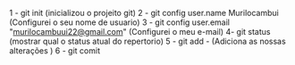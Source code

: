 1 - git init (inicializou o projeito git)
2 - git config user.name Murilocambui (Configurei o seu nome de usuario)
3 - git config user.email "murilocambuui22@gmail.com" (Configurei o meu e-mail)
4- git status (mostrar qual o status atual do repertorio)
5 - git add - (Adiciona as nossas alterações )
6 - git comit